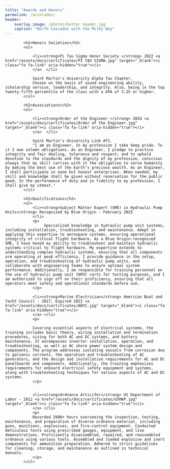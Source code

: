 ```yaml
---
title: "Awards and Honors"
permalink: /accolades/
header:
    overlay_image: /photos/better header.jpg
    caption: "North Cascades with the Milky Way"
---
```


<html>

<style>
        body {
            font-family: Arial, sans-serif;
            margin: 0px;
        }
        .title {
            font-weight: bold;
        }
        .experience {
            margin-bottom: 20px;
        }
        .image {
            float: right; /* Float the image to the right */
            width: 375px; /* Set the width of the image as desired */
        }
</style>
<body>


<div class="content">
    <div class="experience">
     
            <h2>Honors Societies</h2>
            <ul>

                <li><strong>Pi Tau Sigma Honor Society </strong> 2022 <a href="/assets/docs/certificates/PI TAU SIGMA.jpg" target="_blank"><i class="fa fa-link" aria-hidden="true"></i>
                </a>  </li> 

                Saint Martin's University Alpha Tau Chapter.
                Chosen on the basis of sound engineering ability, scholarship service, leadership, and integrity. Also, being in the top twenty-fifth percentile of the class with a GPA of 3.25 or higher.
            </ul>
   
<div class="experience">
     
            <h2>Associations</h2>
            <ul>

                <li><strong>Order of the Engineer </strong> 2024 <a href="/assets/docs/certificates/Order of the Engineer.jpg" target="_blank"><i class="fa fa-link" aria-hidden="true"></i>
                </a>  </li> 

                Saint Martin's University Link #71.
                "I am an Engineer. In my profession I take deep pride. To it I owe solemn obligations. As an Engineer, I pledge to practice integrity and fair dealing, tolerance and respect; and to uphold devotion to the standards and the dignity of my profession, conscious always that my skill carries with it the obligation to serve humanity by making the best use of the Earth’s precious wealth. As an Engineer, I shall participate in none but honest enterprises. When needed, my skill and knowledge shall be given without reservation for the public good. In the performance of duty and in fidelity to my profession, I shall give my utmost."
            </ul>
   

<div class="experience">

            <h2>Qualifications</h2>
            <ul>
                <li><strong>Subject Matter Expert (SME) in Hydraulic Pump Units</strong> Recognized by Blue Origin - February 2025
                </li>
                <p>
                     Specialized knowledge in hydraulic pump unit systems, including installation, troubleshooting, and maintenance. Adept in applying this expertise to aerospace systems, ensuring operational integrity of critical flight hardware. As a Blue Origin-recognized SME, I have honed my ability to troubleshoot and maintain hydraulic systems critical to flight hardware. My expertise extends to understanding complex hydraulic systems, ensuring that all components are operating at peak efficiency. I provide guidance in the setup, operation, and troubleshooting of hydraulic pump units, and collaborate with engineering teams to ensure optimal system performance. Additionally, I am responsible for training personnel on the use of hydraulic pump unit (HPU) carts for testing purposes, and I am authorized to sign off on their proficiency, ensuring that all operators meet safety and operational standards before use.
                </p>

                <li><strong>Marine Electrician</strong> American Boat and Yacht Council - 2017, Expired 2022 <a href="/assets/docs/certificates/ABYC.jpg" target="_blank"><i class="fa fa-link" aria-hidden="true"></i>
                </a> </li>
                <p>

                Covering essential aspects of electrical systems, the training includes basic theory, wiring installation and termination procedures, sizing for both AC and DC systems, and battery maintenance. It encompasses inverter installation, operation, and troubleshooting, as well as AC shore power system design and components. The program addresses isolating vessels from corrosion due to galvanic currents, the operation and troubleshooting of AC generators, and the design and installation requirements for AC and DC panelboards and components. Additionally, the training emphasizes requirements for onboard electrical safety equipment and systems, along with troubleshooting techniques for various aspects of AC and DC systems.
                </p>


                <li><strong>Ordnance Articifer</strong> US Department of Labor - 2012 <a href="/assets/docs/certificates/USMAP.jpg" target="_blank"><i class="fa fa-link" aria-hidden="true"></i>
                </a> </li>
                <p>
                Recorded 2000+ hours overseeing the inspection, testing, maintenance, and preparation of diverse ordnance material, including guns, munitions, explosives, and fire-control equipment. Conducted meticulous tests using prescribed gauges, equipment, and live demonstrations. Proficiently disassembled, repaired, and reassembled ordnance using various tools. Assembled and loaded explosive and inert components for ammunition preparation. Adhered to strict guidelines for cleaning, storage, and maintenance as outlined in technical manuals.
                </p>
            </ul>
   
</div>
